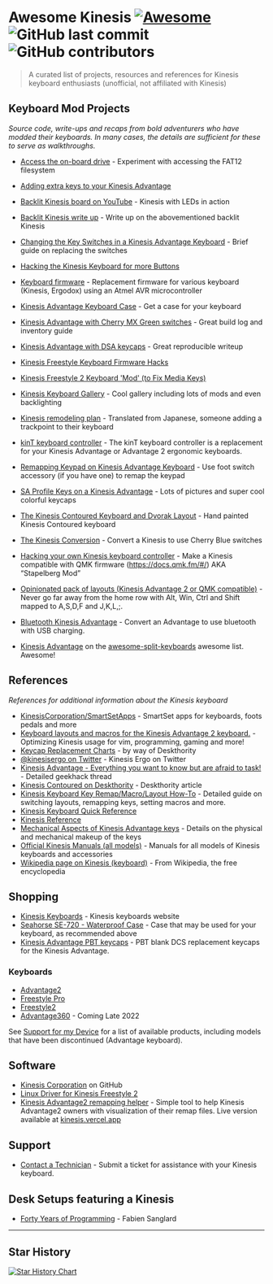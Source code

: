 # Awesome Kinesis [![Awesome](https://cdn.rawgit.com/sindresorhus/awesome/d7305f38d29fed78fa85652e3a63e154dd8e8829/media/badge.svg)](https://github.com/sindresorhus/awesome) ![GitHub last commit](https://img.shields.io/github/last-commit/bbbbbrie/awesome-kinesis) ![GitHub contributors](https://img.shields.io/github/contributors/bbbbbrie/awesome-kinesis)

> A curated list of projects, resources and references for Kinesis keyboard enthusiasts (unofficial, not affiliated with Kinesis)

## Keyboard Mod Projects
*Source code, write-ups and recaps from bold adventurers who have modded their keyboards. In many cases, the details are sufficient for these to serve as walkthroughs.*
-   [Access the on-board drive](https://gist.github.com/nicholasknight/181375ee15f9cb89d3c69f4cc2b63df9) - Experiment with accessing the FAT12 filesystem
-   [Adding extra keys to your Kinesis Advantage](https://geekhack.org/index.php?topic=26579.0) 
-   [Backlit Kinesis board on YouTube](https://youtu.be/n8WKy7WP7Ls) - Kinesis with LEDs in action
-   [Backlit Kinesis write up](https://geekhack.org/index.php?topic=45078.0) - Write up on the abovementioned backlit Kinesis
-   [Changing the Key Switches in a Kinesis Advantage Keyboard](http://www.gilesorr.com/misc/keyboards/kinesiskeys.html) - Brief guide on replacing the switches
-   [Hacking the Kinesis Keyboard for more Buttons](https://blog.d46.us/hacking-kinesis-keyboard/) 
-   [Keyboard firmware](https://github.com/chrisandreae/keyboard-firmware) - Replacement firmware for various keyboard (Kinesis, Ergodox) using an Atmel AVR microcontroller
-   [Kinesis Advantage Keyboard Case](http://www.jones.ec/blogs/a/entry/kinesis_advantage_keyboard_case) - Get a case for your keyboard
-   [Kinesis Advantage with Cherry MX Green switches](https://imgur.com/a/lEqK7) - Great build log and inventory guide
-   [Kinesis Advantage with DSA keycaps](http://sitr.us/2014/05/19/kinesis-advantage-with-dsa-keycaps.html) - Great reproducible writeup
-   [Kinesis Freestyle Keyboard Firmware Hacks](https://github.com/rbasoalto/kinesis-freestyle-fw-hack)
-   [Kinesis Freestyle 2 Keyboard 'Mod' (to Fix Media Keys)](http://alvarop.com/2013/08/kinesis-freestyle-2-keyboard-mod-to-fix-media-keys)
-   [Kinesis Keyboard Gallery](http://xahlee.info/kbd/keyboard_Kinesis_cool_gallery.html) - Cool gallery including lots of mods and even backlighting
-   [Kinesis remodeling plan](https://translate.google.com/translate?hl=en&ie=UTF8&prev=_t&rurl=translate.google.com&sl=ja&tl=en&twu=1&u=http://d.hatena.ne.jp/satromi/20081012/1223800934) - Translated from Japanese, someone adding a trackpoint to their keyboard
-   [kinT keyboard controller](https://github.com/kinx-project/kint) - The kinT keyboard controller is a replacement for your Kinesis Advantage or Advantage 2 ergonomic keyboards.
-   [Remapping Keypad on Kinesis Advantage Keyboard](http://geoff.evason.name/2015/04/30/remapping-keypad-on-a-kinesis-advantage-keyboard) - Use foot switch accessory (if you have one) to remap the keypad
-   [SA Profile Keys on a Kinesis Advantage](https://adereth.github.io/blog/2015/02/17/sa-profile-keys-on-a-kinesis-advantage/) - Lots of pictures and super cool colorful keycaps
-   [The Kinesis Contoured Keyboard and Dvorak Layout](http://joshcarter.com/productivity/kinesis_contoured_keyboard) - Hand painted Kinesis Contoured keyboard
-   [The Kinesis Conversion](http://tech.skryl.org/post/60613686455/the-kinesis-conversion) - Convert a Kinesis to use Cherry Blue switches
-   [Hacking your own Kinesis keyboard controller](https://michael.stapelberg.ch/posts/2013-03-21-kinesis_custom_controller/) - Make a Kinesis compatible with QMK firmware (https://docs.qmk.fm/#/) AKA “Stapelberg Mod”
-   [Opinionated pack of layouts (Kinesis Advantage 2 or QMK compatible)](https://github.com/vlnn/kinesis-advantage-2) - Never go far away from the home row with Alt, Win, Ctrl and Shift mapped to A,S,D,F and J,K,L,;.
-   [Bluetooth Kinesis Advantage](https://github.com/sysdevmike/KinesisBLE) - Convert an Advantage to use bluetooth with USB charging.

-   [Kinesis Advantage](https://github.com/diimdeep/awesome-split-keyboards#kinesis-advantage) on the [awesome-split-keyboards](https://github.com/diimdeep/awesome-split-keyboards) awesome list. Awesome! 

## References
*References for additional information about the Kinesis keyboard*
-   [KinesisCorporation/SmartSetApps](https://github.com/KinesisCorporation/SmartSetApps) - SmartSet apps for keyboards, foots pedals and more 
-   [Keyboard layouts and macros for the Kinesis Advantage 2 keyboard.](https://github.com/farmergreg/kinesis-advantage-2) - Optimizing Kinesis usage for vim, programming, gaming and more!
-   [Keycap Replacement Charts](https://deskthority.net/wiki/Kinesis_Contoured#Keycaps) - by way of Deskthority
-   [@kinesisergo on Twitter](https://twitter.com/kinesisergo) - Kinesis Ergo on Twitter
-   [Kinesis Advantage - Everything you want to know but are afraid to task!](https://geekhack.org/index.php?topic=8110.0) - Detailed geekhack thread
-   [Kinesis Contoured on Deskthority](https://deskthority.net/wiki/Kinesis_Contoured) - Deskthority article
-   [Kinesis Keyboard Key Remap/Macro/Layout How-To](http://xahlee.info/kbd/kinesis_keyboard_howto.html) - Detailed guide on switching layouts, remapping keys, setting macros and more.
-   [Kinesis Keyboard Quick Reference](https://alumni.media.mit.edu/~nelson/misc/kinesis-quickref.html)
-   [Kinesis Reference](https://web.mit.edu/jmorzins/Public/kinesisCheatSheet.html)
-   [Mechanical Aspects of Kinesis Advantage keys](https://www.fysh.org/~zefram/keyboard/advantage_keys_mech.txt) - Details on the physical and mechanical makeup of the keys
-   [Official Kinesis Manuals (all models)](https://www.kinesis-ergo.com/support/technical-support/manuals-drivers/) - Manuals for all models of Kinesis keyboards and accessories
-   [Wikipedia page on Kinesis (keyboard)](https://en.wikipedia.org/wiki/Kinesis_(keyboard)) - From Wikipedia, the free encyclopedia

## Shopping
-  [Kinesis Keyboards](https://www.kinesis-ergo.com/products/) - Kinesis keyboards website
-  [Seahorse SE-720 - Waterproof Case](http://www.seahorsecases.net/seahorse-se-720.html) - Case that may be used for your keyboard, as recommended above
-  [Kinesis Advantage PBT keycaps](https://keycap.sh/) - PBT blank DCS replacement keycaps for the Kinesis Advantage.

### Keyboards

  - [Advantage2](https://kinesis-ergo.com/keyboards/advantage2-keyboard/)
  - [Freestyle Pro](https://kinesis-ergo.com/products/#freestyle-pro)
  - [Freestyle2](https://kinesis-ergo.com/products/#freestyle2)
  - [Advantage360](https://kinesis-ergo.com/keyboards/advantage360/) - Coming Late 2022

See [Support for my Device](https://kinesis-ergo.com/support/#support-for-my-device) for a list of available products, including models that have been discontinued (Advantage keyboard). 


## Software
- [Kinesis Corporation](https://github.com/KinesisCorporation) on GitHub
-  [Linux Driver for Kinesis Freestyle 2](https://github.com/whereswaldon/kfreestyle2d)
-  [Kinesis Advantage2 remapping helper](https://github.com/kijowski/kinesis) - Simple tool to help Kinesis Advantage2 owners with visualization of their remap files. Live version available at [kinesis.vercel.app](https://kinesis.vercel.app/)

## Support
-  [Contact a Technician](https://kinesis-ergo.com/support/contact-a-technician/) - Submit a ticket for assistance with your Kinesis keyboard.

## Desk Setups featuring a Kinesis

- [Forty Years of Programming](https://fabiensanglard.net/40/index.html) - Fabien Sanglard

---

## Star History

[![Star History Chart](https://api.star-history.com/svg?repos=bbbbbrie/awesome-kinesis&type=Date)](https://star-history.com/#bbbbbrie/awesome-kinesis&Date)

